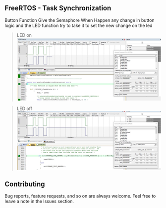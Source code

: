 ## FreeRTOS  -  Task Synchronization  

Button Function Give the Semaphore When Happen any change in button logic and the LED function try to take it to set the new change on the led 

> LED on 
![image](./1.JPG)  
 
 > LED off
![image](./2.JPG)


## Contributing  
Bug reports, feature requests, and so on are always welcome. Feel free to leave a note in the Issues section.


